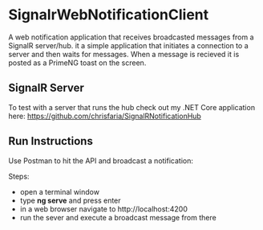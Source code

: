 # SignalrWebNotificationClient

A web notification application that receives broadcasted messages from a SignalR server/hub. it a simple application that initiates a connection to a server and then waits for messages. When a message is recieved it is posted as a PrimeNG toast on the screen.

## SignalR Server

To test with a server that runs the hub check out my .NET Core application here:
https://github.com/chrisfaria/SignalRNotificationHub

## Run Instructions
Use Postman to hit the API and broadcast a notification:

Steps:

- open a terminal window
- type **ng serve** and press enter
- in a web browser navigate to http://localhost:4200
- run the sever and execute a broadcast message from there